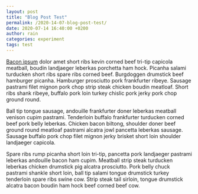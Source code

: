```yaml
---
layout: post
title: "Blog Post Test"
permalink: /2020-14-07-blog-post-test/
date: 2020-07-14 16:40:00 +0200
author: rain
categories: experiment
tags: test
---
```

[Bacon ipsum](https://baconipsum.com/) dolor amet short ribs kevin corned beef tri-tip capicola meatball, boudin landjaeger leberkas porchetta ham hock. Picanha salami turducken short ribs spare ribs corned beef. Burgdoggen drumstick beef hamburger picanha. Hamburger prosciutto pork frankfurter ribeye. Sausage pastrami filet mignon pork chop strip steak chicken boudin meatloaf. Short ribs shank ribeye, buffalo pork loin turkey chislic pork jerky pork chop ground round.

Ball tip tongue sausage, andouille frankfurter doner leberkas meatball venison cupim pastrami. Tenderloin buffalo frankfurter turducken corned beef pork belly leberkas. Chicken bacon biltong, shoulder doner beef ground round meatloaf pastrami alcatra jowl pancetta leberkas sausage. Sausage buffalo pork chop filet mignon jerky brisket short loin shoulder landjaeger capicola.

Spare ribs rump picanha short loin tri-tip, pancetta pork landjaeger pastrami leberkas andouille bacon ham cupim. Meatball strip steak turducken leberkas chicken drumstick pig alcatra prosciutto. Pork belly chuck pastrami shankle short loin, ball tip salami tongue drumstick turkey tenderloin spare ribs swine cow. Strip steak tail sirloin, tongue drumstick alcatra bacon boudin ham hock beef corned beef cow.
